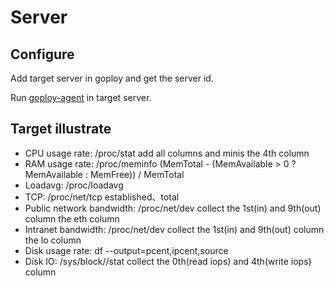 # Server

## Configure

Add target server in goploy and get the server id.

Run [goploy-agent](https://github.com/zhenorzz/goploy-agent) in target server.


## Target illustrate

- CPU usage rate: /proc/stat add all columns and minis the 4th column
- RAM usage rate: /proc/meminfo (MemTotal - (MemAvailable > 0 ? MemAvailable : MemFree)) / MemTotal 
- Loadavg:  /proc/loadavg 
- TCP: /proc/net/tcp established、total
- Public network bandwidth: /proc/net/dev collect the 1st(in) and 9th(out) column the eth column
- Intranet bandwidth: /proc/net/dev collect the 1st(in) and 9th(out) column the lo column
- Disk usage rate: df --output=pcent,ipcent,source
- Disk IO: /sys/block/<dev>/stat collect the 0th(read iops) and 4th(write iops) column